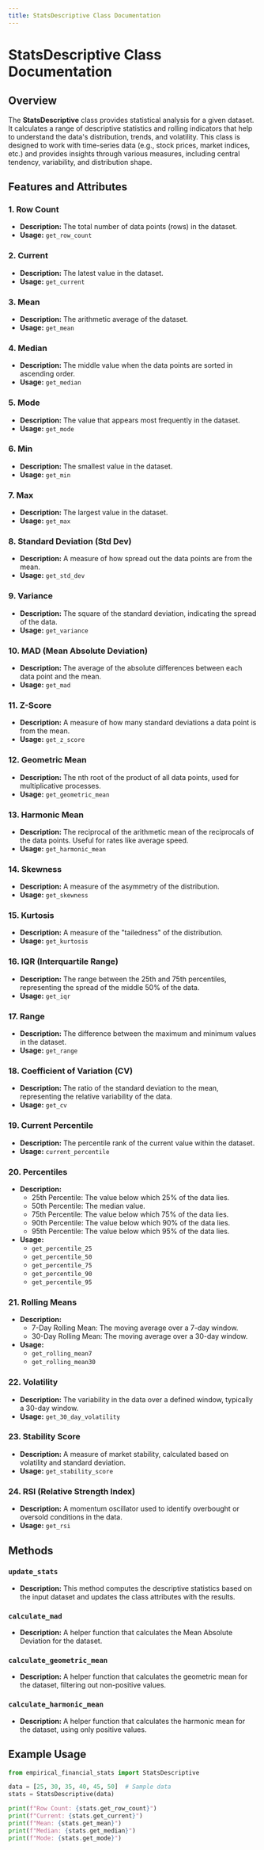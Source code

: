 ```yaml
---
title: StatsDescriptive Class Documentation
---
```


# StatsDescriptive Class Documentation

## Overview

The **StatsDescriptive** class provides statistical analysis for a given dataset. It calculates a range of descriptive statistics and rolling indicators that help to understand the data's distribution, trends, and volatility. This class is designed to work with time-series data (e.g., stock prices, market indices, etc.) and provides insights through various measures, including central tendency, variability, and distribution shape.

## Features and Attributes

### 1. **Row Count**
   - **Description:** The total number of data points (rows) in the dataset.
   - **Usage:** `get_row_count`

### 2. **Current**
   - **Description:** The latest value in the dataset.
   - **Usage:** `get_current`

### 3. **Mean**
   - **Description:** The arithmetic average of the dataset.
   - **Usage:** `get_mean`

### 4. **Median**
   - **Description:** The middle value when the data points are sorted in ascending order.
   - **Usage:** `get_median`

### 5. **Mode**
   - **Description:** The value that appears most frequently in the dataset.
   - **Usage:** `get_mode`

### 6. **Min**
   - **Description:** The smallest value in the dataset.
   - **Usage:** `get_min`

### 7. **Max**
   - **Description:** The largest value in the dataset.
   - **Usage:** `get_max`

### 8. **Standard Deviation (Std Dev)**
   - **Description:** A measure of how spread out the data points are from the mean.
   - **Usage:** `get_std_dev`

### 9. **Variance**
   - **Description:** The square of the standard deviation, indicating the spread of the data.
   - **Usage:** `get_variance`

### 10. **MAD (Mean Absolute Deviation)**
   - **Description:** The average of the absolute differences between each data point and the mean.
   - **Usage:** `get_mad`

### 11. **Z-Score**
   - **Description:** A measure of how many standard deviations a data point is from the mean.
   - **Usage:** `get_z_score`

### 12. **Geometric Mean**
   - **Description:** The nth root of the product of all data points, used for multiplicative processes.
   - **Usage:** `get_geometric_mean`

### 13. **Harmonic Mean**
   - **Description:** The reciprocal of the arithmetic mean of the reciprocals of the data points. Useful for rates like average speed.
   - **Usage:** `get_harmonic_mean`

### 14. **Skewness**
   - **Description:** A measure of the asymmetry of the distribution.
   - **Usage:** `get_skewness`

### 15. **Kurtosis**
   - **Description:** A measure of the "tailedness" of the distribution.
   - **Usage:** `get_kurtosis`

### 16. **IQR (Interquartile Range)**
   - **Description:** The range between the 25th and 75th percentiles, representing the spread of the middle 50% of the data.
   - **Usage:** `get_iqr`

### 17. **Range**
   - **Description:** The difference between the maximum and minimum values in the dataset.
   - **Usage:** `get_range`

### 18. **Coefficient of Variation (CV)**
   - **Description:** The ratio of the standard deviation to the mean, representing the relative variability of the data.
   - **Usage:** `get_cv`

### 19. **Current Percentile**
   - **Description:** The percentile rank of the current value within the dataset.
   - **Usage:** `current_percentile`

### 20. **Percentiles**
   - **Description:** 
     - 25th Percentile: The value below which 25% of the data lies.
     - 50th Percentile: The median value.
     - 75th Percentile: The value below which 75% of the data lies.
     - 90th Percentile: The value below which 90% of the data lies.
     - 95th Percentile: The value below which 95% of the data lies.
   - **Usage:** 
     - `get_percentile_25`
     - `get_percentile_50`
     - `get_percentile_75`
     - `get_percentile_90`
     - `get_percentile_95`

### 21. **Rolling Means**
   - **Description:** 
     - 7-Day Rolling Mean: The moving average over a 7-day window.
     - 30-Day Rolling Mean: The moving average over a 30-day window.
   - **Usage:** 
     - `get_rolling_mean7`
     - `get_rolling_mean30`

### 22. **Volatility**
   - **Description:** The variability in the data over a defined window, typically a 30-day window.
   - **Usage:** `get_30_day_volatility`

### 23. **Stability Score**
   - **Description:** A measure of market stability, calculated based on volatility and standard deviation.
   - **Usage:** `get_stability_score`

### 24. **RSI (Relative Strength Index)**
   - **Description:** A momentum oscillator used to identify overbought or oversold conditions in the data.
   - **Usage:** `get_rsi`

## Methods

### `update_stats`
   - **Description:** This method computes the descriptive statistics based on the input dataset and updates the class attributes with the results.

### `calculate_mad`
   - **Description:** A helper function that calculates the Mean Absolute Deviation for the dataset.

### `calculate_geometric_mean`
   - **Description:** A helper function that calculates the geometric mean for the dataset, filtering out non-positive values.

### `calculate_harmonic_mean`
   - **Description:** A helper function that calculates the harmonic mean for the dataset, using only positive values.

## Example Usage

```python
from empirical_financial_stats import StatsDescriptive

data = [25, 30, 35, 40, 45, 50]  # Sample data
stats = StatsDescriptive(data)

print(f"Row Count: {stats.get_row_count}")
print(f"Current: {stats.get_current}")
print(f"Mean: {stats.get_mean}")
print(f"Median: {stats.get_median}")
print(f"Mode: {stats.get_mode}")
```